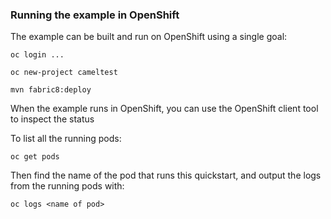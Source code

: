 ### Running the example in OpenShift

The example can be built and run on OpenShift using a single goal:
    
    oc login ...

    oc new-project cameltest

    mvn fabric8:deploy

When the example runs in OpenShift, you can use the OpenShift client tool to inspect the status

To list all the running pods:

    oc get pods

Then find the name of the pod that runs this quickstart, and output the logs from the running pods with:

    oc logs <name of pod>


